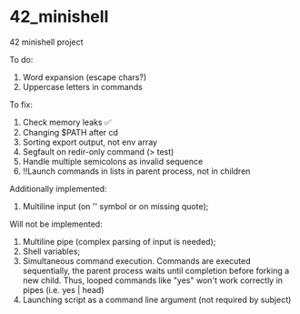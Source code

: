 # 42_minishell
42 minishell project

To do:
1) Word expansion (escape chars?)
2) Uppercase letters in commands

To fix:
1) Check memory leaks ✅ 
2) Changing $PATH after cd
3) Sorting export output, not env array
4) Segfault on redir-only command (> test)
5) Handle multiple semicolons as invalid sequence
6) !!Launch commands in lists in parent process, not in children

Additionally implemented:
1) Multiline input (on '\' symbol or on missing quote);

Will not be implemented:
1) Multiline pipe (complex parsing of input is needed);
2) Shell variables;
3) Simultaneous command execution. Commands are executed sequentially,
the parent process waits until completion before forking a new child.
Thus, looped commands like "yes" won't work correctly in pipes (i.e. yes | head)
4) Launching script as a command line argument (not required by subject)
